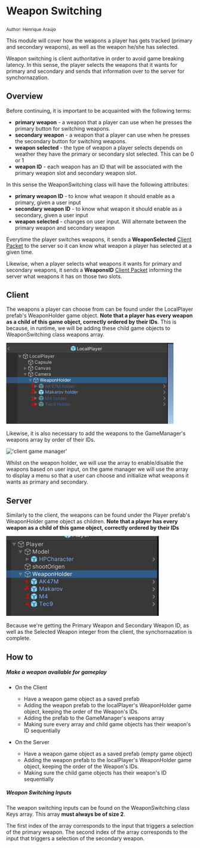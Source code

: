 
# Weapon Switching

<sub>Author: Henrique Araújo</sup>


This module will cover how the weapons a player has gets tracked (primary and secondary weapons), as well as the weapon he/she has selected.

Weapon switching is client authoritative in order to avoid game breaking latency. In this sense, the player selects the weapons that it wants for primary and secondary and sends that information over to the server for synchornazation. 

## Overview

Before continuing, it is important to be acquainted with the following terms:

+ **primary weapon** - a weapon that a player can use when he presses the primary button for switching weapons. 
+ **secondary weapon** - a weapon that a player can use when he presses the secondary button for switching weapons. 
+ **weapon selected** - the type of weapon a player selects depends on weather they have the primary or secondary slot selected. This can be 0 or 1 
+ **weapon ID** - each weapon has an ID that will be associated with the primary weapon slot and secondary weapon slot.

In this sense the WeaponSwitching class will have the following attributes:

+ **primary weapon ID** - to know what weapon it should enable as a primary, given a user input
+ **secondary weapon ID** - to know what weapon it should enable as a secondary, given a user input
+ **weapon selected** - changes on user input. Will alternate between the primary weapon and secondary weapon

Everytime the player switches weapons, it sends a **WeaponSelected** [Client Packet](../netcode/Packets.md#client-packets) to the server so it can know what weapon a player has selected at a given time.

Likewise, when a player selects what weapons it wants for primary and secondary weapons, it sends a **WeaponsID** [Client Packet](../netcode/Packets.md#client-packets) informing the server what weapons it has on those two slots.

## Client

The weapons a player can choose from can be found under the LocalPlayer prefab's WeaponHolder game object. **Note that a player has every weapon as a child of this game object, correctly ordered by their IDs**. This is because, in runtime, we will be adding these child game objects to WeaponSwitching class weapons array.

!['client weapon holder'](images/weapons_switching/Client_weaponholder.PNG) 

Likewise, it is also necessary to add the weapons to the GameManager's weapons array by order of their IDs.

!['client game manager'](images/weapons_switching/Client_gamemanager.PNG.PNG) 

Whilst on the weapon holder, we will use the array to enable/disable the weapons based on user input, on the game manager we will use the array to display a menu so that a user can choose and initialize what weapons it wants as primary and secondary.

## Server

Similarly to the client, the weapons can be found under the Player prefab's WeaponHolder game object as children. **Note that a player has every weapon as a child of this game object, correctly ordered by their IDs**

!['client weapon holder'](images/weapons_switching/Server_weaponholder.PNG)

Because we're getting the Primary Weapon and Secondary Weapon ID, as well as the Selected Weapon integer from the client, the synchornazation is complete.

## How to

##### Make a weapon available for gameplay

- On the Client

    + Have a weapon game object as a saved prefab
    + Adding the weapon prefab to the localPlayer's WeaponHolder game object, keeping the order of the Weapon's IDs.
    + Adding the prefab to the GameManager's weapons array
    + Making sure every array and child game objects has their weapon's ID sequentially

- On the Server

    + Have a weapon game object as a saved prefab (empty game object)
    + Adding the weapon prefab to the localPlayer's WeaponHolder game object, keeping the order of the Weapon's IDs.
    + Making sure the child game objects has their weapon's ID sequentially

##### Weapon Switching Inputs

The weapon switching inputs can be found on the WeaponSwitching class Keys array. This array **must always be of size 2**.

The first index of the array corresponds to the input that triggers a selection of the primary weapon. The second index of the array corresponds to the input that triggers a selection of the secondary weapon.


